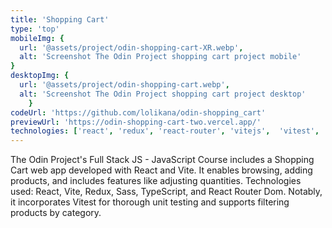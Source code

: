 ```yaml
---
title: 'Shopping Cart'
type: 'top'
mobileImg: {
  url: '@assets/project/odin-shopping-cart-XR.webp',
  alt: 'Screenshot The Odin Project shopping cart project mobile'
}
desktopImg: {
  url: '@assets/project/odin-shopping-cart.webp',
  alt: 'Screenshot The Odin Project shopping cart project desktop'
	}
codeUrl: 'https://github.com/lolikana/odin-shopping_cart'
previewUrl: 'https://odin-shopping-cart-two.vercel.app/'
technologies: ['react', 'redux', 'react-router', 'vitejs',  'vitest', 'sass']
---
```



The Odin Project's Full Stack JS - JavaScript Course includes a Shopping Cart web app developed with React and Vite. It enables browsing, adding products, and includes features like adjusting quantities. Technologies used: React, Vite, Redux, Sass, TypeScript, and React Router Dom. Notably, it incorporates Vitest for thorough unit testing and supports filtering products by category.